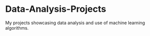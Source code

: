 # Data-Analysis-Projects
My projects showcasing data analysis and use of machine learning algorithms.
